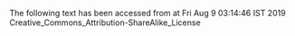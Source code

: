 The following text has been accessed from at Fri Aug 9 03:14:46 IST 2019
Creative_Commons_Attribution-ShareAlike_License
